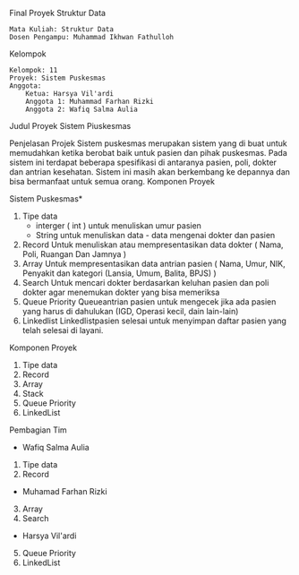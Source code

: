 Final Proyek Struktur Data

    Mata Kuliah: Struktur Data
    Dosen Pengampu: Muhammad Ikhwan Fathulloh

Kelompok

    Kelompok: 11
    Proyek: Sistem Puskesmas
    Anggota:
        Ketua: Harsya Vil'ardi
        Anggota 1: Muhammad Farhan Rizki
        Anggota 2: Wafiq Salma Aulia

Judul Proyek
    Sistem Piuskesmas

Penjelasan Projek 
    Sistem puskesmas merupakan sistem yang di buat untuk memudahkan ketika berobat baik untuk pasien dan pihak puskesmas. Pada sistem ini terdapat beberapa spesifikasi di antaranya pasien, poli, dokter dan antrian kesehatan. Sistem ini masih akan berkembang ke depannya dan bisa bermanfaat untuk semua orang.
Komponen Proyek 

Sistem Puskesmas* 
1. Tipe data
     - interger ( int ) untuk menuliskan umur pasien 
     - String untuk menuliskan data - data mengenai dokter dan pasien 
2. Record
      Untuk menuliskan atau mempresentasikan data dokter ( Nama, Poli, Ruangan Dan Jamnya ) 
3. Array 
      Untuk mempresentasikan data antrian pasien ( Nama, Umur, NIK, Penyakit dan kategori (Lansia, Umum, Balita, BPJS) ) 
4. Search
      Untuk mencari dokter berdasarkan keluhan pasien dan poli dokter agar menemukan dokter yang bisa memeriksa 
5. Queue Priority
     Queue<Pasien>antrian pasien untuk mengecek jika ada pasien yang harus di dahulukan (IGD, Operasi kecil, dain lain-lain)
6. Linkedlist
       Linkedlist<pasien>pasien selesai untuk menyimpan daftar pasien yang telah selesai di layani.

Komponen Proyek
1.  Tipe data
2.  Record
3.  Array
4.  Stack
5.  Queue Priority
6.  LinkedList

Pembagian Tim 
- Wafiq Salma Aulia 
1. Tipe data 
2. Record 

- Muhamad Farhan Rizki 
3. Array 
4. Search 

- Harsya Vil'ardi
5. Queue Priority
6. LinkedList





